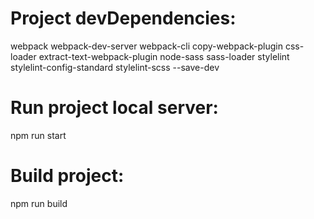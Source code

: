 
# Project devDependencies:

webpack webpack-dev-server webpack-cli copy-webpack-plugin css-loader extract-text-webpack-plugin node-sass sass-loader stylelint stylelint-config-standard stylelint-scss --save-dev

# Run project local server:

npm run start

# Build project:

npm run build
